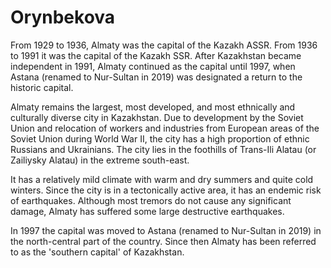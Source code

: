 # Orynbekova
From 1929 to 1936, Almaty was the capital of the Kazakh ASSR. From 1936 to 1991 it was the capital of the Kazakh SSR. After Kazakhstan became independent in 1991, Almaty continued as the capital until 1997, when Astana (renamed to Nur-Sultan in 2019) was designated a return to the historic capital.

Almaty remains the largest, most developed, and most ethnically and culturally diverse city in Kazakhstan. Due to development by the Soviet Union and relocation of workers and industries from European areas of the Soviet Union during World War II, the city has a high proportion of ethnic Russians and Ukrainians. The city lies in the foothills of Trans-Ili Alatau (or Zailiysky Alatau) in the extreme south-east.

It has a relatively mild climate with warm and dry summers and quite cold winters. Since the city is in a tectonically active area, it has an endemic risk of earthquakes. Although most tremors do not cause any significant damage, Almaty has suffered some large destructive earthquakes.

In 1997 the capital was moved to Astana (renamed to Nur-Sultan in 2019) in the north-central part of the country. Since then Almaty has been referred to as the 'southern capital' of Kazakhstan.